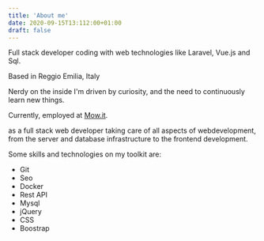 ```yaml
---
title: 'About me'
date: 2020-09-15T13:112:00+01:00
draft: false
---
```


Full stack developer coding with web technologies like  Laravel, Vue.js and Sql. 

Based in Reggio Emilia, Italy 

Nerdy on the inside I'm driven by curiosity, and the need to continuously learn new things.

Currently, employed at [Mow.it](https://mow.it).

as a full stack web 
 developer taking care of all aspects of webdevelopment, from the
  server and database infrastructure to the frontend development. 
 
 Some skills and technologies on my toolkit are: 
 - Git
 - Seo
 - Docker
 - Rest API
 - Mysql
 - jQuery
 - CSS
 - Boostrap
